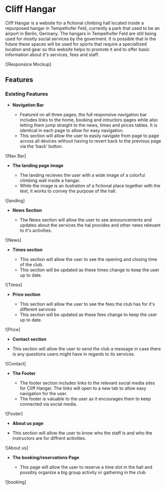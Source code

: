 # Cliff Hangar

Cliff Hangar is a website for a fictional climbing hall located inside a repurposed hangar in Tempelhofer Feld, currently a park that used to be an airport in Berlin, Germany.
The hangars in Tempelhofer Feld are still being used for mostly social services by the goverment. It is possible that in the future these spaces will be used for sports that require a speciallized location and gear so this website helps to promote it and to offer basic information about it's services, fees and staff.

![Responsice Mockup]

## Features 

### Existing Features

- __Navigation Bar__

  - Featured on all three pages, the full responsive navigation bar includes links to the home, booking and intructors pages while also letting them jump straight to the news, times and prices tables. It is identical in each page to allow for easy navigation.
  - This section will allow the user to easily navigate from page to page across all devices without having to revert back to the previous page via the ‘back’ button. 

![Nav Bar]

- __The landing page image__

  - The landing recieves the user with a wide image of a colorful climbing wall inside a hangar.
  - While the image is an ilustration of a fictional place together with the text, it works to convey the purpose of the hall.

![landing]

- __News Section__

  - The News section will allow the user to see announcements and updates about the services the hal provides and other news relevant to it's activities.

![News]

- __Times section__

  - This section will allow the user to see the opening and closing time of the club.
  - This section will be updated as these times change to keep the user up to date. 

![Times]

- __Price section__

  - This section will allow the user to see the fees the club has for it's different services
  - This section will be updated as these fees change to keep the user up to date. 
 
![Price]

 - __Contact section__

  - This section will allow the user to send the club a message in case there is any questions users might have in regards to its services.

![Contact]
  
- __The Footer__ 

  - The footer section includes links to the relevant social media sites for Cliff Hangar. The links will open to a new tab to allow easy navigation for the user. 
  - The footer is valuable to the user as it encourages them to keep connected via social media.

![Footer]

 - __About us page__

  - This section will allow the user to know who the staff is and who the instructors are for diffrent activities.

![About us]

- __The booking/reservations Page__

  - This page will allow the user to reserve a time slot in the hall and possibly organize a big group activity or gathering in the club 

![booking]
